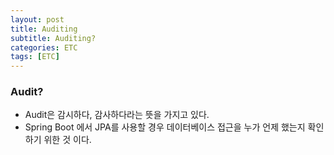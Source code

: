 ```yaml
---
layout: post
title: Auditing
subtitle: Auditing?
categories: ETC
tags: [ETC]
---
```


### Audit?

- Audit은 감시하다, 감사하다라는 뜻을 가지고 있다.
- Spring Boot 에서 JPA를 사용할 경우 데이터베이스 접근을 누가 언제 했는지 확인하기 위한 것 이다.
 
